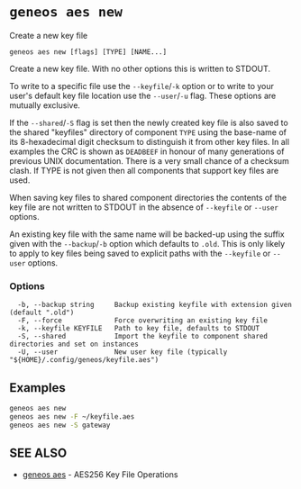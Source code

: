 # `geneos aes new`

Create a new key file

```text
geneos aes new [flags] [TYPE] [NAME...]
```

Create a new key file. With no other options this is written to STDOUT.

To write to a specific file use the `--keyfile`/`-k` option or to write to your user's default key file location use the `--user`/`-u` flag. These options are mutually exclusive.

If the `--shared`/`-S` flag is set then the newly created key file is also saved to the shared "keyfiles" directory of component `TYPE` using the base-name of its 8-hexadecimal digit checksum to distinguish it from other key files. In all examples the CRC is shown as `DEADBEEF` in honour of many generations of previous UNIX documentation. There is a very small chance of a checksum clash. If TYPE is not given then all components that support key files are used.

When saving key files to shared component directories the contents of the key file are not written to STDOUT in the absence of `--keyfile` or `--user` options.

An existing key file with the same name will be backed-up using the suffix given with the `--backup`/`-b` option which defaults to `.old`. This is only likely to apply to key files being saved to explicit paths with the `--keyfile` or `--user` options.

### Options

```text
  -b, --backup string     Backup existing keyfile with extension given (default ".old")
  -F, --force             Force overwriting an existing key file
  -k, --keyfile KEYFILE   Path to key file, defaults to STDOUT
  -S, --shared            Import the keyfile to component shared directories and set on instances
  -U, --user              New user key file (typically "${HOME}/.config/geneos/keyfile.aes")
```

## Examples

```bash
geneos aes new
geneos aes new -F ~/keyfile.aes
geneos aes new -S gateway

```

## SEE ALSO

* [geneos aes](geneos_aes.md)	 - AES256 Key File Operations
